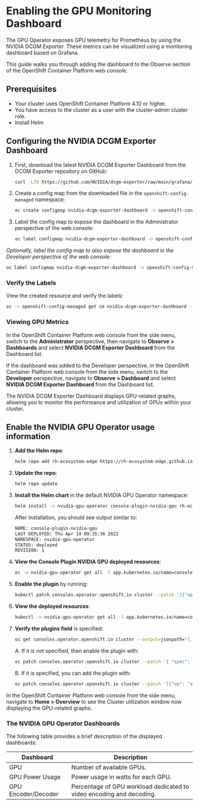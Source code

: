 # Enabling the GPU Monitoring Dashboard

The GPU Operator exposes GPU telemetry for Prometheus by using the NVIDIA DCGM Exporter. These metrics can be visualized using a monitoring dashboard based on Grafana.

This guide walks you through adding the dashboard to the Observe section of the OpenShift Container Platform web console.

## Prerequisites

- Your cluster uses OpenShift Container Platform 4.10 or higher.
- You have access to the cluster as a user with the cluster-admin cluster role.
- Install Helm

## Configuring the NVIDIA DCGM Exporter Dashboard

1. First, download the latest NVIDIA DCGM Exporter Dashboard from the DCGM Exporter repository on GitHub:

    ```sh
    curl -LfO https://github.com/NVIDIA/dcgm-exporter/raw/main/grafana/dcgm-exporter-dashboard.json
    ```

2. Create a config map from the downloaded file in the `openshift-config-managed` namespace:

    ```sh
    oc create configmap nvidia-dcgm-exporter-dashboard -n openshift-config-managed --from-file=dcgm-exporter-dashboard.json
    ```

3. Label the config map to expose the dashboard in the Administrator perspective of the web console:

    ```sh
    oc label configmap nvidia-dcgm-exporter-dashboard -n openshift-config-managed "console.openshift.io/dashboard=true"
    ```

*Optionally, label the config map to also expose the dashboard in the Developer perspective of the web console:*

```sh
oc label configmap nvidia-dcgm-exporter-dashboard -n openshift-config-managed "console.openshift.io/odc-dashboard=true"
```

### Verify the Labels

View the created resource and verify the labels:

```sh
oc -n openshift-config-managed get cm nvidia-dcgm-exporter-dashboard --show-labels
```

### Viewing GPU Metrics

In the OpenShift Container Platform web console from the side menu, switch to the **Administrator** perspective, then navigate to **Observe > Dashboards** and select **NVIDIA DCGM Exporter Dashboard** from the Dashboard list.

If the dashboard was added to the Developer perspective, in the OpenShift Container Platform web console from the side menu, switch to the **Developer** perspective, navigate to **Observe > Dashboard** and select **NVIDIA DCGM Exporter Dashboard** from the Dashboard list.

The NVIDIA DCGM Exporter Dashboard displays GPU-related graphs, allowing you to monitor the performance and utilization of GPUs within your cluster.

## Enable the NVIDIA GPU Operator usage information

1. **Add the Helm repo**:

    ```sh
    helm repo add rh-ecosystem-edge https://rh-ecosystem-edge.github.io/console-plugin-nvidia-gpu
    ```

2. **Update the repo**:

    ```sh
    helm repo update
    ```

3. **Install the Helm chart** in the default NVIDIA GPU Operator namespace:

    ```sh
    helm install -n nvidia-gpu-operator console-plugin-nvidia-gpu rh-ecosystem-edge/console-plugin-nvidia-gpu
    ```

    After installation, you should see output similar to:

    ```sh
    NAME: console-plugin-nvidia-gpu
    LAST DEPLOYED: Thu Apr 14 09:35:36 2022
    NAMESPACE: nvidia-gpu-operator
    STATUS: deployed
    REVISION: 1
    ```

4. **View the Console Plugin NVIDIA GPU deployed resources**:

    ```sh
    oc -n nvidia-gpu-operator get all -l app.kubernetes.io/name=console-plugin-nvidia-gpu
    ```

5. **Enable the plugin** by running:

    ```sh
    kubectl patch consoles.operator.openshift.io cluster --patch '[{"op": "add", "path": "/spec/plugins/-", "value": "console-plugin-nvidia-gpu" }]' --type=json
    ```

6. **View the deployed resources**:

    ```sh
    kubectl -n nvidia-gpu-operator get all -l app.kubernetes.io/name=console-plugin-nvidia-gpu
    ```

7. **Verify the plugins field** is specified:

    ```sh
    oc get consoles.operator.openshift.io cluster --output=jsonpath="{.spec.plugins}"
    ```

    A. If it is not specified, then enable the plugin with:

    ```sh
    oc patch consoles.operator.openshift.io cluster --patch '{ "spec": { "plugins": ["console-plugin-nvidia-gpu"] } }' --type=merge
    ```

    B. If it is specified, you can add the plugin with:

    ```sh
    oc patch consoles.operator.openshift.io cluster --patch '[{"op": "add", "path": "/spec/plugins/-", "value": "console-plugin-nvidia-gpu" }]' --type=json
    ```

In the OpenShift Container Platform web console from the side menu, navigate to **Home > Overview** to see the Cluster utilization window now displaying the GPU-related graphs.

### The NVIDIA GPU Operator Dashboards

The following table provides a brief description of the displayed dashboards:

| Dashboard              | Description                                                   |
|------------------------|---------------------------------------------------------------|
| GPU                    | Number of available GPUs.                                     |
| GPU Power Usage        | Power usage in watts for each GPU.                            |
| GPU Encoder/Decoder    | Percentage of GPU workload dedicated to video encoding and decoding. |